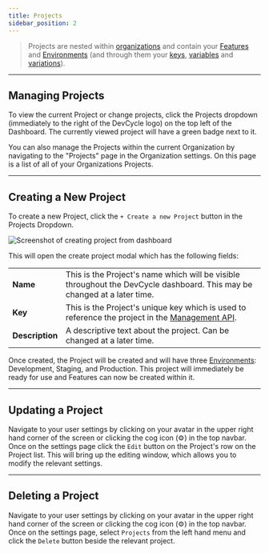 ```yaml
---
title: Projects
sidebar_position: 2
---
```


> Projects are nested within [organizations](/platform/account-management/organizations) and contain your [Features](/essentials/overview#features) and [Environments](/essentials/overview#environments) (and through them your [keys](/platform/account-management/keys), [variables](/essentials/variables-and-variations/variables) and [variations](/essentials/variables-and-variations/variations)).

---

## Managing Projects

To view the current Project or change projects, click the Projects dropdown (immediately to the right of the DevCycle logo) on the top left of the Dashboard. The currently viewed project will have a green badge next to it. 

You can also manage the Projects within the current Organization by navigating to the "Projects" page in the Organization settings. On this page is a list of all of your Organizations Projects. 

---

## Creating a New Project

To create a new Project, click the `+ Create a new Project` button in the Projects Dropdown. 

![Screenshot of creating project from dashboard](/essentials/projects/create.png)

This will open the create project modal which has the following fields:

|        |                            |
|--------|----------------------------|
| **Name** | This is the Project's name which will be visible throughout the DevCycle dashboard. This may be changed at a later time. |
| **Key** | This is the Project's unique key which is used to reference the project in the [Management API](/management-api/). |
| **Description** | A descriptive text about the project. Can be changed at a later time. |

Once created, the Project will be created and will have three [Environments](/essentials/overview#environments): Development, Staging, and Production. This project will immediately be ready for use and Features can now be created within it. 

---

## Updating a Project

Navigate to your user settings by clicking on your avatar in the upper right hand corner of the screen or clicking the cog icon (⚙️) in the top navbar. Once on the settings page click the `Edit` button on the Project's row on the Project list. This will bring up the editing window, which allows you to modify the relevant settings.

---

## Deleting a Project

Navigate to your user settings by clicking on your avatar in the upper right hand corner of the screen or clicking the cog icon (⚙️) in the top navbar. Once on the settings page, select `Projects` from the left hand menu and click the `Delete` button beside the relevant project.
